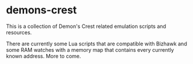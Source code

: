 # demons-crest

This is a collection of Demon's Crest related emulation scripts and resources.

There are currently some Lua scripts that are compatible with Bizhawk and some RAM watches with a memory map that contains every currently known address. More to come.